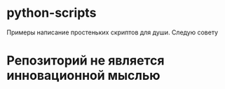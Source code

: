 # python-scripts
Примеры написание простеньких скриптов для души. Следую совету
# Репозиторий не является инновационной мыслью
